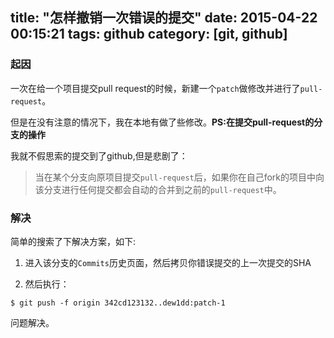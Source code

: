 title: "怎样撤销一次错误的提交"
date: 2015-04-22 00:15:21
tags: github
category: [git, github]
---

### 起因

一次在给一个项目提交pull request的时候，新建一个`patch`做修改并进行了`pull-request`。

但是在没有注意的情况下，我在本地有做了些修改。__PS:在提交pull-request的分支的操作__

我就不假思索的提交到了github,但是悲剧了：

> 当在某个分支向原项目提交`pull-request`后，如果你在自己fork的项目中向该分支进行任何提交都会自动的合并到之前的`pull-request`中。

### 解决

简单的搜索了下解决方案，如下:


1. 进入该分支的`Commits`历史页面，然后拷贝你错误提交的上一次提交的SHA

2. 然后执行：

```
$ git push -f origin 342cd123132..dew1dd:patch-1
```

问题解决。
